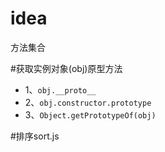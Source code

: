 # idea
方法集合

#获取实例对象(obj)原型方法
- 1、`obj.__proto__`
- 2、`obj.constructor.prototype`
- 3、`Object.getPrototypeOf(obj)`

#排序sort.js
